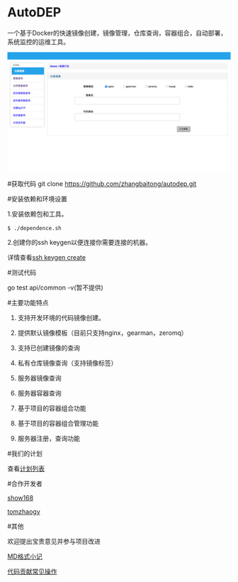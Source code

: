 # AutoDEP
一个基于Docker的快速镜像创建，镜像管理，仓库查询，容器组合，自动部署，系统监控的运维工具。

![AutoDEP screen shot](screeshot1s.gif?raw=true "AutoDEP scree shot")

#获取代码
git clone https://github.com/zhangbaitong/autodep.git

#安装依赖和环境设置

1.安装依赖包和工具。
```
$ ./dependence.sh
```
2.创建你的ssh keygen以便连接你需要连接的机器。

详情查看[ssh keygen create](./docs/sshkeygen.md)

#测试代码

go test api/common -v(暂不提供)

#主要功能特点

1. 支持开发环境的代码镜像创建。

2. 提供默认镜像模板（目前只支持nginx，gearman，zeromq）

3. 支持已创建镜像的查询

4. 私有仓库镜像查询（支持镜像标签）

5. 服务器镜像查询

6. 服务器容器查询

7. 基于项目的容器组合功能

8. 基于项目的容器组合管理功能

9. 服务器注册，查询功能
 

#我们的计划

查看[计划列表](./docs/plan.md)

#合作开发者

[show168](https://github.com/show168)

[tomzhaogy](https://github.com/tomzhaogy)

#其他

欢迎提出宝贵意见并参与项目改进

[MD格式小记](./docs/markdown.md)

[代码贡献常见操作](./docs/contributor.md)
